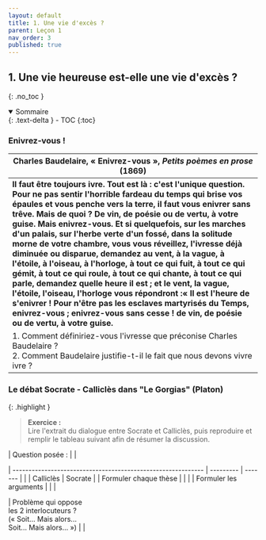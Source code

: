 ```yaml
---
layout: default
title: 1. Une vie d'excès ?
parent: Leçon 1
nav_order: 3
published: true
---
```

## 1. Une vie heureuse est-elle une vie d'excès ?

{: .no_toc }

<details open markdown="block">
  <summary>
    Sommaire
  </summary>
  {: .text-delta }
- TOC
{:toc}
</details>

### Enivrez-vous !

| Charles Baudelaire, « Enivrez-vous », *Petits poèmes en prose* (1869) |
| ------------------------------------------------------------ |
| **Il faut être toujours ivre. Tout est là : c'est l'unique question. Pour ne pas sentir l'horrible fardeau du temps qui brise vos épaules et vous penche vers la terre, il faut vous enivrer sans trêve. Mais de quoi ? De vin, de poésie ou de vertu, à votre guise. Mais enivrez-vous. Et si quelquefois, sur les marches d'un palais, sur l'herbe verte d'un fossé, dans la solitude morne de votre chambre, vous vous réveillez, l'ivresse déjà diminuée ou disparue, demandez au vent, à la vague, à l'étoile, à l'oiseau, à l'horloge, à tout ce qui fuit, à tout ce qui gémit, à tout ce qui roule, à tout ce qui chante, à tout ce qui parle, demandez quelle heure il est ; et le vent, la vague, l'étoile, l'oiseau, l'horloge vous répondront :« Il est l'heure de s'enivrer ! Pour n'être pas les esclaves martyrisés du Temps, enivrez-vous ; enivrez-vous sans cesse ! de vin, de poésie ou de vertu, à votre guise.** |
| 1. Comment définiriez-vous l'ivresse que préconise Charles Baudelaire ? <br />2. Comment Baudelaire justifie-t-il le fait que nous devons vivre ivre ? |

### Le débat Socrate - Calliclès dans "Le Gorgias" (Platon)


{: .highlight }
> **Exercice :**  
> Lire l'extrait du dialogue entre Socrate et Calliclès, puis reproduire et remplir le tableau suivant afin de résumer la discussion.

| Question posée :                                             |                    |

| ------------------------------------------------------------ | --------- | ------- |
|                                                              | Calliclès | Socrate |
| Formuler chaque thèse                                        |           |         |
| Formuler les arguments                                       |           |         |

| Problème qui oppose <br> les 2 interlocuteurs ? <br/>(« Soit... Mais alors... <br/>Soit... Mais alors... ») |                   |